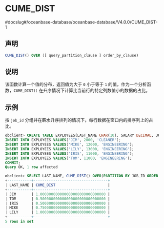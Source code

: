 CUME_DIST 
==============================
#docslug#/oceanbase-database/oceanbase-database/V4.0.0/CUME_DIST-1


声明 
-----------------------

```sql
CUME_DIST() OVER ([ query_partition_clause ] order_by_clause)
```



说明 
-----------------------

该函数计算一个值的分布，返回值为大于 `0` 小于等于 `1` 的值。作为一个分析函数，`CUME_DIST()` 在升序情况下计算比当前行的特定列数值小的数据的占比。

示例 
-----------------------

按 `job_id` 分组并在薪水升序排列的情况下，每行数据在窗口内的排序列上的占比。

```sql
obclient> CREATE TABLE EXPLOYEES(LAST_NAME CHAR(10), SALARY DECIMAL, JOB_ID CHAR(32));
INSERT INTO EXPLOYEES VALUES('JIM', 2000, 'CLEANER');
INSERT INTO EXPLOYEES VALUES('MIKE', 12000, 'ENGINEERING');
INSERT INTO EXPLOYEES VALUES('LILY', 13000, 'ENGINEERING');
INSERT INTO EXPLOYEES VALUES('IRIS', 11000, 'ENGINEERING');
INSERT INTO EXPLOYEES VALUES('TOM', 11000, 'ENGINEERING');
COMMIT;
Query OK, 1 row affected 

obclient> SELECT LAST_NAME, CUME_DIST() OVER(PARTITION BY JOB_ID ORDER BY SALARY) CUME_DIST FROM EXPLOYEES;
+-----------+----------------------------------+
| LAST_NAME | CUME_DIST                        |
+-----------+----------------------------------+
| JIM       | 1.000000000000000000000000000000 |
| TOM       | 0.500000000000000000000000000000 |
| IRIS      | 0.500000000000000000000000000000 |
| MIKE      | 0.750000000000000000000000000000 |
| LILY      | 1.000000000000000000000000000000 |
+-----------+----------------------------------+
5 rows in set 
```


